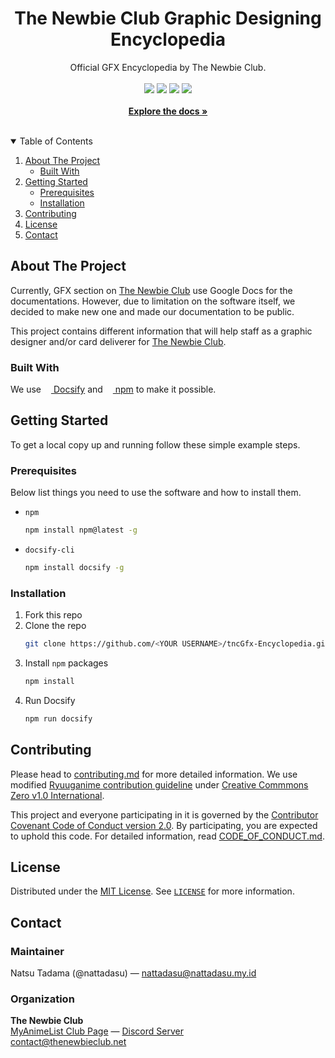 <!--
**** THIS README IS GENERATED FROM 
**** https://github.com/othneildrew/Best-README-Template
**** UNDER MIT LICENSE
--->

<h1 align="center">The Newbie Club Graphic Designing Encyclopedia</h1>

<p align="center">
  Official GFX Encyclopedia by The Newbie Club.
  <!-- Badges -->
  <br />
  <br />
  <a href="https://myanimelist.net/clubs.php?cid=70668"><img src="https://img.shields.io/badge/Join-MyAnimeList%20Club-blue?style=for-the-badge&logo=myanimelist"></a>
  <a href="https://discord.gg/Q6H6Gf7"><img src="https://img.shields.io/badge/Discord-Q6H6Gf7-white?style=for-the-badge&logo=discord&color=5865F2&logoColor=white"></a>
  <a href="https://github.com/nattadasu/tncGfx-Encyclopedia/issues"><img src="https://img.shields.io/badge/Issue-GitHub-black?style=for-the-badge&logo=github"></a>
  <a href="code_of_conduct.md"><img src="https://img.shields.io/endpoint?style=for-the-badge&url=https%3A%2F%2Fraw.githubusercontent.com%2Fnattadasu%2FtncGfx-Encyclopedia%2FinnerDocumentation%2Fconfig%2Fcc.shield.json"></a>
  <!-- Hyperlink, currently not working. OOF -->
  <br />
  <br />
  <a href="https://gfx.thenewbieclub.net"><strong>Explore the docs »</strong></a>
  
</p><br>

<!-- TABLE OF CONTENTS -->
<details open="open">
  <summary>Table of Contents</summary>
  <ol>
    <li>
      <a href="#about-the-project">About The Project</a>
      <ul>
        <li><a href="#built-with">Built With</a></li>
      </ul>
    </li>
    <li>
      <a href="#getting-started">Getting Started</a>
      <ul>
        <li><a href="#prerequisites">Prerequisites</a></li>
        <li><a href="#installation">Installation</a></li>
      </ul>
    </li>
    <li><a href="#contributing">Contributing</a></li>
    <li><a href="#license">License</a></li>
    <li><a href="#contact">Contact</a></li>
  </ol>
</details>

<!-- ABOUT THE PROJECT -->
## About The Project

Currently, GFX section on [The Newbie Club][malClub] use Google Docs for the documentations. However, due to limitation on the software itself, we decided to make new one and made our documentation to be public.

This project contains different information that will help staff as a graphic designer and/or card deliverer for [The Newbie Club][malClub].

### Built With

We use [<img src="https://docsify.js.org/_media/icon.svg" height="12"> Docsify](https://docsify.js.org) and [<img src="https://upload.wikimedia.org/wikipedia/commons/d/db/Npm-logo.svg" height="12"> npm](https://npmjs.com) to make it possible.

<!-- GETTING STARTED -->
## Getting Started

To get a local copy up and running follow these simple example steps.

### Prerequisites

Below list things you need to use the software and how to install them.

* `npm`
  ```sh
  npm install npm@latest -g
  ```
* `docsify-cli`
  ```sh
  npm install docsify -g
  ```

### Installation

1. Fork this repo
2. Clone the repo
   ```sh
   git clone https://github.com/<YOUR USERNAME>/tncGfx-Encyclopedia.git
   ```
3. Install `npm` packages
   ```sh
   npm install
   ```
4. Run Docsify
   ```sh
   npm run docsify
   ```

<!-- CONTRIBUTING -->
## Contributing

Please head to [contributing.md](contributing.md) for more detailed information. We use modified [Ryuuganime contribution guideline](https://github.com/ryuuganime/contributing) under [Creative Commmons Zero v1.0 International](https://github.com/ryuuganime/contributing/blob/main/LICENSE).

This project and everyone participating in it is governed by the [Contributor Covenant Code of Conduct version 2.0][conduct]. By participating, you are expected to uphold this code. For detailed information, read [CODE_OF_CONDUCT.md][conduct].

<!-- LICENSE -->
## License

Distributed under the [MIT License][license]. See [`LICENSE`][license] for more information.

<!-- CONTACT -->
## Contact

### Maintainer

Natsu Tadama (@nattadasu) — nattadasu@nattadasu.my.id

### Organization

**The Newbie Club**<br>
[MyAnimeList Club Page][malClub] — [Discord Server][discord]<br>
contact@thenewbieclub.net

<!-- MARKDOWN LINKS & IMAGES -->
<!-- https://www.markdownguide.org/basic-syntax/#reference-style-links -->
[malClub]: https://myanimelist.net/clubs.php?cid=70668
[discord]: https://discord.gg/Q6H6Gf7
[conduct]: CODE_OF_CONDUCT.md
[license]: LICENSE
